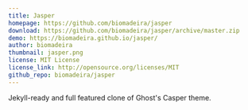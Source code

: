 ```yaml
---
title: Jasper
homepage: https://github.com/biomadeira/jasper
download: https://github.com/biomadeira/jasper/archive/master.zip
demo: https://biomadeira.github.io/jasper/
author: biomadeira
thumbnail: jasper.png
license: MIT License
license_link: http://opensource.org/licenses/MIT
github_repo: biomadeira/jasper
---
```


Jekyll-ready and full featured clone of Ghost's Casper theme.